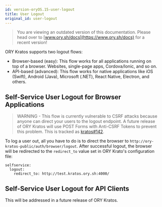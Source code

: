 ```yaml
---
id: version-oryOS.15-user-logout
title: User Logout
original_id: user-logout
---
```


> You are viewing an outdated version of this documentation. Please head over
> to [www.ory.sh/docs](https://www.ory.sh/docs) for a recent version!

ORY Kratos supports two logout flows:

- Browser-based (easy): This flow works for all applications running on top of a
  browser. Websites, single-page apps, Cordova/Ionic, and so on.
- API-based (advanced): This flow works for native applications like iOS
  (Swift), Android (Java), Microsoft (.NET), React Native, Electron, and others.

## Self-Service User Logout for Browser Applications

> WARNING - This flow is currently vulnerable to CSRF attacks because anyone can
> direct your users to the logout endpoint. A future release of ORY Kratos will
> use POST Forms with Anti-CSRF Tokens to prevent this problem. This is tracked
> as [kratos#142](https://github.com/ory/kratos/issues/142).

To log a user out, all you have to do is to direct the browser to
`http://ory-kratos-public/auth/browser/logout`. After successful logout, the
browser will be redirected to the `redirect_to` value set in ORY Krato's
configuration file:

```
selfservice:
  logout:
    redirect_to: http://test.kratos.ory.sh:4000/
```

## Self-Service User Logout for API Clients

This will be addressed in a future release of ORY Kratos.
